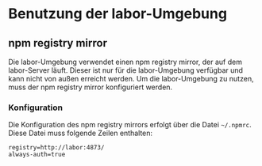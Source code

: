 # Benutzung der labor-Umgebung

## npm registry mirror

Die labor-Umgebung verwendet einen npm registry mirror, der auf dem labor-Server läuft. Dieser ist nur für die labor-Umgebung verfügbar und kann nicht von außen erreicht werden. Um die labor-Umgebung zu nutzen, muss der npm registry mirror konfiguriert werden.

### Konfiguration

Die Konfiguration des npm registry mirrors erfolgt über die Datei `~/.npmrc`. Diese Datei muss folgende Zeilen enthalten:

    registry=http://labor:4873/
    always-auth=true